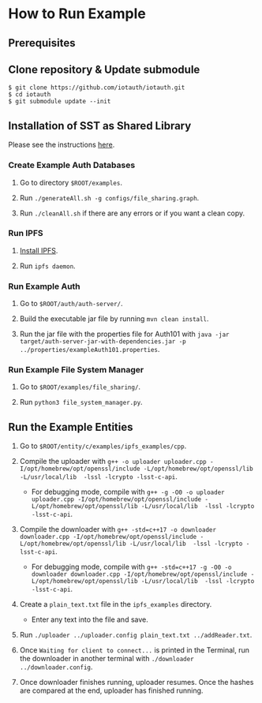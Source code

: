 # How to Run Example

## Prerequisites

## Clone repository & Update submodule
```
$ git clone https://github.com/iotauth/iotauth.git
$ cd iotauth
$ git submodule update --init
```

## Installation of SST as Shared Library
Please see the instructions [here](https://github.com/iotauth/sst-c-api?tab=readme-ov-file#compile-as-shared-library).

### Create Example Auth Databases

1. Go to directory `$ROOT/examples`.

2. Run `./generateAll.sh -g configs/file_sharing.graph`.

3. Run `./cleanAll.sh` if there are any errors or if you want a clean copy.

### Run IPFS

1. [Install IPFS](https://docs.ipfs.tech/install/command-line/#install-official-binary-distributions).

2. Run `ipfs daemon`.

### Run Example Auth

1. Go to `$ROOT/auth/auth-server/`.

2. Build the executable jar file by running `mvn clean install`.

3. Run the jar file with the properties file for Auth101 with `java -jar target/auth-server-jar-with-dependencies.jar -p ../properties/exampleAuth101.properties`.

### Run Example File System Manager

1. Go to `$ROOT/examples/file_sharing/`.

2. Run `python3 file_system_manager.py`.

## Run the Example Entities

1. Go to `$ROOT/entity/c/examples/ipfs_examples/cpp`.

2. Compile the uploader with `g++ -o uploader uploader.cpp -I/opt/homebrew/opt/openssl/include -L/opt/homebrew/opt/openssl/lib -L/usr/local/lib  -lssl -lcrypto -lsst-c-api`.

    - For debugging mode, compile with `g++ -g -O0 -o uploader uploader.cpp -I/opt/homebrew/opt/openssl/include -L/opt/homebrew/opt/openssl/lib -L/usr/local/lib  -lssl -lcrypto -lsst-c-api`.

3. Compile the downloader with `g++ -std=c++17 -o downloader downloader.cpp -I/opt/homebrew/opt/openssl/include -L/opt/homebrew/opt/openssl/lib -L/usr/local/lib  -lssl -lcrypto -lsst-c-api`.

    - For debugging mode, compile with `g++ -std=c++17 -g -O0 -o downloader downloader.cpp -I/opt/homebrew/opt/openssl/include -L/opt/homebrew/opt/openssl/lib -L/usr/local/lib  -lssl -lcrypto -lsst-c-api`.

4. Create a `plain_text.txt` file in the `ipfs_examples` directory.
    - Enter any text into the file and save.

5. Run `./uploader ../uploader.config plain_text.txt ../addReader.txt`.

6. Once `Waiting for client to connect...` is printed in the Terminal, run the downloader in another terminal with `./downloader ../downloader.config`.

7. Once downloader finishes running, uploader resumes. Once the hashes are compared at the end, uploader has finished running.